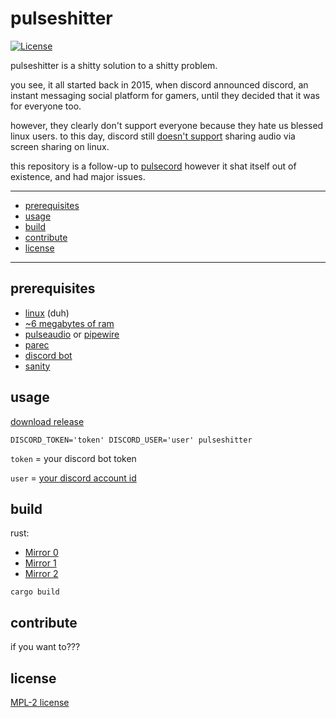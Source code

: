 # pulseshitter

[![License](https://img.shields.io/github/license/Enitoni/pulseshitter.svg?style=flat)](https://github.com/Enitoni/pulseshitter/blob/main/LICENSE)

pulseshitter is a shitty solution to a shitty problem.

you see, it all started back in 2015, when discord announced discord, an instant messaging social platform for gamers, until they decided that it was for everyone too.

however, they clearly don't support everyone because they hate us blessed linux users. to this day, discord still [doesn't support](https://support.discord.com/hc/en-us/community/posts/360050971374-Linux-Screen-Share-Sound-Support) sharing audio via screen sharing on linux.

this repository is a follow-up to [pulsecord](https://github.com/itsMapleLeaf/pulsecord) however it shat itself out of existence, and had major issues.

---

- [prerequisites](#prerequisites)
- [usage](#usage)
- [build](#build)
- [contribute](#contribute)
- [license](#license)

---

## prerequisites

- [linux](https://git.kernel.org/pub/scm/linux/kernel/git/torvalds/linux.git) (duh)
- [~6 megabytes of ram](https://downloadmoreram.com/)
- [pulseaudio](https://www.freedesktop.org/wiki/Software/PulseAudio/) or [pipewire](https://pipewire.org)
- [parec](https://manpages.debian.org/testing/pulseaudio-utils/parec.1.en.html)
- [discord bot](https://google.com/search?q=discord+bot+token+generator)
- [sanity](https://amnesia.fandom.com/wiki/Sanity)

## usage

[download release](https://github.com/Enitoni/pulseshitter/releases/latest)

```shell
DISCORD_TOKEN='token' DISCORD_USER='user' pulseshitter
```

`token` = your discord bot token

`user` = [your discord account id](https://support.discord.com/hc/en-us/articles/206346498-Where-can-I-find-my-User-Server-Message-ID-)

## build

rust:

- [Mirror 0](https://www.rust-lang.org/)
- [Mirror 1](https://store.steampowered.com/agecheck/app/252490/)
- [Mirror 2](https://en.wikipedia.org/wiki/Rust)

```shell
cargo build
```

## contribute

if you want to???

## license

[MPL-2 license](https://www.mozilla.org/en-US/MPL/2.0/)
